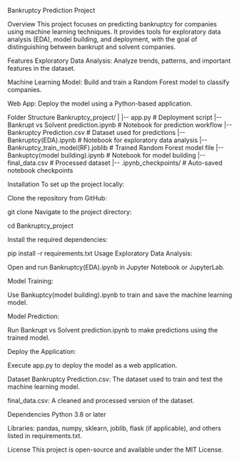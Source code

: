 Bankruptcy Prediction Project

Overview
This project focuses on predicting bankruptcy for companies using machine learning techniques. It provides tools for exploratory data analysis (EDA), model building, and deployment, with the goal of distinguishing between bankrupt and solvent companies.

Features
Exploratory Data Analysis: Analyze trends, patterns, and important features in the dataset.

Machine Learning Model: Build and train a Random Forest model to classify companies.

Web App: Deploy the model using a Python-based application.

Folder Structure
Bankruptcy_project/
|
|-- app.py                             # Deployment script
|-- Bankrupt vs Solvent prediction.ipynb # Notebook for prediction workflow
|-- Bankruptcy Prediction.csv          # Dataset used for predictions
|-- Bankruptcy(EDA).ipynb              # Notebook for exploratory data analysis
|-- Bankruptcy_train_model(RF).joblib  # Trained Random Forest model file
|-- Bankuptcy(model building).ipynb    # Notebook for model building
|-- final_data.csv                     # Processed dataset
|-- .ipynb_checkpoints/                # Auto-saved notebook checkpoints


Installation
To set up the project locally:

Clone the repository from GitHub:

git clone <repository-url>
Navigate to the project directory:

cd Bankruptcy_project

Install the required dependencies:

pip install -r requirements.txt
Usage
Exploratory Data Analysis:

Open and run Bankruptcy(EDA).ipynb in Jupyter Notebook or JupyterLab.

Model Training:

Use Bankuptcy(model building).ipynb to train and save the machine learning model.

Model Prediction:

Run Bankrupt vs Solvent prediction.ipynb to make predictions using the trained model.

Deploy the Application:

Execute app.py to deploy the model as a web application.

Dataset
Bankruptcy Prediction.csv: The dataset used to train and test the machine learning model.

final_data.csv: A cleaned and processed version of the dataset.

Dependencies
Python 3.8 or later

Libraries: pandas, numpy, sklearn, joblib, flask (if applicable), and others listed in requirements.txt.

License
This project is open-source and available under the MIT License.
